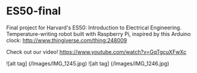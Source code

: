 ES50-final
==========
Final project for Harvard's ES50: Introduction to Electrical Engineering. Temperature-writing robot built with Raspberry Pi, inspired by this Arduino clock: http://www.thingiverse.com/thing:248009

Check out our video! https://www.youtube.com/watch?v=GqTgcuXFwXc

![alt tag] (/Images/IMG_1245.jpg)
![alt tag] (/Images/IMG_1246.jpg)
